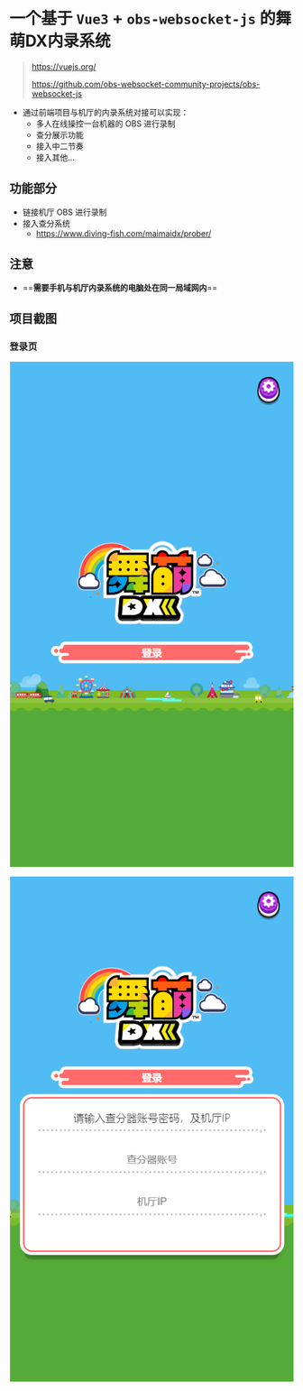 # 一个基于 `Vue3` + `obs-websocket-js` 的舞萌DX内录系统

> <https://vuejs.org/>
>
> <https://github.com/obs-websocket-community-projects/obs-websocket-js>

* 通过前端项目与机厅的内录系统对接可以实现：
  * 多人在线操控一台机器的 OBS 进行录制
  * 查分展示功能
  * 接入中二节奏
  * 接入其他…

## 功能部分

* 链接机厅 OBS 进行录制
* 接入查分系统
  * <https://www.diving-fish.com/maimaidx/prober/>

## 注意

* ==**需要手机与机厅内录系统的电脑处在同一局域网内**==

## 项目截图

### 登录页

![](./src/assets/images/display_01.png)

![](./src/assets/images/display_02.png)
